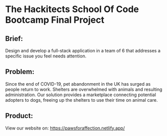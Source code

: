 # The Hackitects School Of Code Bootcamp Final Project
## Brief: 
Design and develop a full-stack application in a team of 6 that addresses a specific issue you feel needs attention. 

## Problem:
Since the end of COVID-19, pet abandonment in the UK has surged as people return to work. Shelters are overwhelmed with animals and resulting administration. Our solution provides a marketplace connecting potential adopters to dogs, freeing up the shelters to use their time on animal care.


## Product: 
View our website on: https://pawsforaffection.netlify.app/
